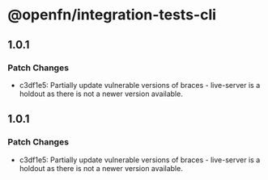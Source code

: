 # @openfn/integration-tests-cli

## 1.0.1

### Patch Changes

- c3df1e5: Partially update vulnerable versions of braces - live-server is a holdout as there is not a newer version available.

## 1.0.1

### Patch Changes

- c3df1e5: Partially update vulnerable versions of braces - live-server is a holdout as there is not a newer version available.
